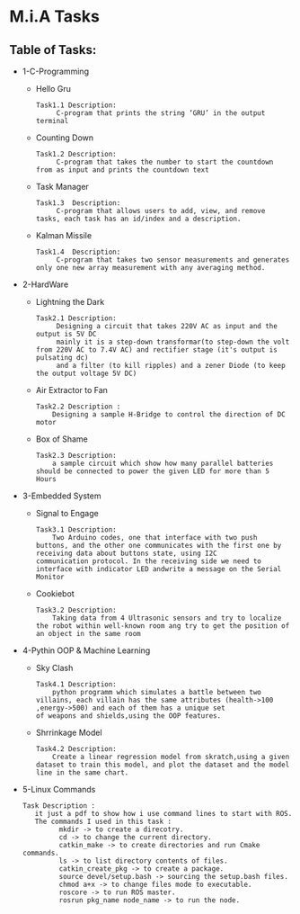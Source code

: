 # **M.i.A Tasks**
## Table of Tasks:
+ 1-C-Programming
    + Hello Gru

          Task1.1 Description:
               C-program that prints the string ‘GRU’ in the output terminal
    + Counting Down

          Task1.2 Description:
               C-program that takes the number to start the countdown from as input and prints the countdown text    
    + Task Manager

          Task1.3  Description:
               C-program that allows users to add, view, and remove tasks, each task has an id/index and a description.
    + Kalman Missile

          Task1.4  Description:
               C-program that takes two sensor measurements and generates only one new array measurement with any averaging method.
+ 2-HardWare
    + Lightning the Dark

          Task2.1 Description:
               Designing a circuit that takes 220V AC as input and the output is 5V DC
               mainly it is a step-down transformar(to step-down the volt from 220V AC to 7.4V AC) and rectifier stage (it's output is pulsating dc) 
               and a filter (to kill ripples) and a zener Diode (to keep the output voltage 5V DC)
    + Air Extractor to Fan

          Task2.2 Description :
              Designing a sample H-Bridge to control the direction of DC motor
    + Box of Shame
 
          Task2.3 Description:
              a sample circuit which show how many parallel batteries should be connected to power the given LED for more than 5 Hours
+ 3-Embedded System
    + Signal to Engage

          Task3.1 Description:
              Two Arduino codes, one that interface with two push buttons, and the other one communicates with the first one by receiving data about buttons state, using I2C                communication protocol. In the receiving side we need to interface with indicator LED andwrite a message on the Serial Monitor
    + Cookiebot

          Task3.2 Description:
              Taking data from 4 Ultrasonic sensors and try to localize the robot within well-known room ang try to get the position of an object in the same room 
+ 4-Pythin OOP & Machine Learning
    + Sky Clash

          Task4.1 Description:
              python programm which simulates a battle between two villains, each villain has the same attributes (health->100 ,energy->500) and each of them has a unique set               of weapons and shields,using the OOP features.
    + Shrrinkage Model

          Task4.2 Description:
              Create a linear regression model from skratch,using a given dataset to train this model, and plot the dataset and the model line in the same chart.
+ 5-Linux Commands      
  
      Task Description :
         it just a pdf to show how i use command lines to start with ROS. 
         The commands I used in this task :
               mkdir -> to create a direcotry.
               cd -> to change the current directory.
               catkin_make -> to create directories and run Cmake commands.
               ls -> to list directory contents of files.
               catkin_create_pkg -> to create a package.
               source devel/setup.bash -> sourcing the setup.bash files.
               chmod a+x -> to change files mode to executable.
               roscore -> to run ROS master.
               rosrun pkg_name node_name -> to run the node. 


     





